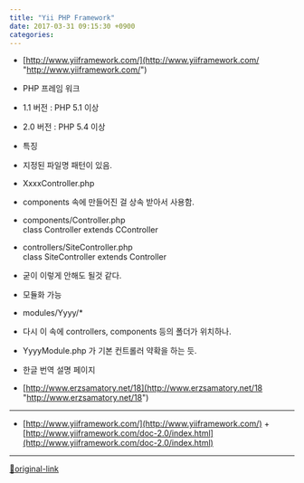 ```yaml
---
title: "Yii PHP Framework"
date: 2017-03-31 09:15:30 +0900
categories: 
---
```

  

- [http://www.yiiframework.com/](http://www.yiiframework.com/ "http://www.yiiframework.com/")
- PHP 프레임 워크
- 1.1 버전 : PHP 5.1 이상
- 2.0 버전 : PHP 5.4 이상

- 특징
- 지정된 파일명 패턴이 있음.
- XxxxController.php 

- components 속에 만들어진 걸 상속 받아서 사용함.
- components/Controller.php  
class Controller extends CController
- controllers/SiteController.php  
class SiteController extends Controller
- 굳이 이렇게 안해도 될것 같다.

- 모듈화 가능
- modules/Yyyy/*
- 다시 이 속에 controllers, components 등의 폴더가 위치하나.
- YyyyModule.php 가 기본 컨트롤러 약확을 하는 듯.



- 한글 번역 설명 페이지 
- [http://www.erzsamatory.net/18](http://www.erzsamatory.net/18 "http://www.erzsamatory.net/18")






***
+ [http://www.yiiframework.com/](http://www.yiiframework.com/)  + [http://www.yiiframework.com/doc-2.0/index.html](http://www.yiiframework.com/doc-2.0/index.html)


***
[🔗original-link](http://www.mins01.com/mh/tech/read/1065)